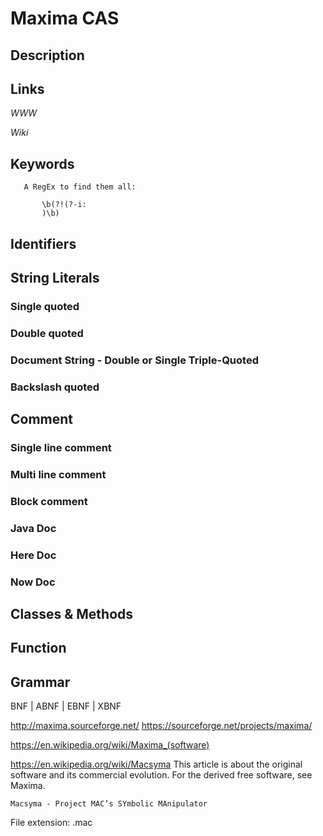 
# Maxima CAS

## Description


## Links

_WWW_

_Wiki_


## Keywords
~~~
   A RegEx to find them all:

       \b(?!(?-i:
       )\b)
~~~


## Identifiers


## String Literals

### Single quoted

### Double quoted

### Document String - Double or Single Triple-Quoted

### Backslash quoted


## Comment

### Single line comment

### Multi line comment

### Block comment

### Java Doc

### Here Doc

### Now Doc


## Classes & Methods


## Function


## Grammar

BNF | ABNF | EBNF | XBNF

http://maxima.sourceforge.net/
https://sourceforge.net/projects/maxima/


https://en.wikipedia.org/wiki/Maxima_(software)


https://en.wikipedia.org/wiki/Macsyma
    This article is about the original software and its commercial evolution. For the derived free software, see Maxima.

    Macsyma - Project MAC’s SYmbolic MAnipulator

File extension: .mac